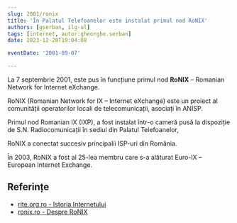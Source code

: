```yaml
---
slug: 2001/ronix
title: 'În Palatul Telefoanelor este instalat primul nod RoNIX'
authors: [gserban, ilg-ul]
tags: [internet, autor:gheorghe.serban]
date: 2023-12-20T19:04:08

eventDate: '2001-09-07'

---
```


La 7 septembrie 2001, este pus în funcțiune
primul nod **RoNIX** – Romanian Network for Internet eXchange.

<!-- truncate -->

RoNIX (Romanian Network for IX – Internet eXchange) este
un proiect al comunității
operatorilor locali de telecomunicații, asociați în ANISP.

Primul nod Romanian IX (IXP), a fost instalat
într-o cameră pusă la dispoziție de S.N. Radiocomunicații
în sediul din Palatul Telefoanelor,

RoNIX a conectat succesiv principalii ISP-uri din România.

În 2003, RoNIX a fost al 25-lea membru care s-a alăturat Euro-IX –
European Internet Exchange.

## Referințe

- [rite.org.ro - Istoria Internetului](https://rite.org.ro/istoria-internetului/)
- [ronix.ro - Despre RoNIX](https://www.ronix.ro/en/about/)
